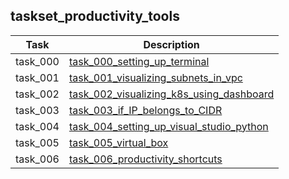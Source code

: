 ## taskset_productivity_tools

| Task | Description |
| --- | --- |
| task_000 |   [task_000_setting_up_terminal](home/productivity_tools/taskset_productivity_tools/task_000_setting_up_terminal) |
| task_001 |   [task_001_visualizing_subnets_in_vpc](home/productivity_tools/taskset_productivity_tools/task_001_visualizing_subnets_in_vpc) |
| task_002 |   [task_002_visualizing_k8s_using_dashboard](home/productivity_tools/taskset_productivity_tools/task_002_visualizing_k8s_using_dashboard) |
| task_003 |   [task_003_if_IP_belongs_to_CIDR](home/productivity_tools/taskset_productivity_tools/task_003_if_IP_belongs_to_CIDR) |
| task_004 |   [task_004_setting_up_visual_studio_python](home/productivity_tools/taskset_productivity_tools/task_004_setting_up_visual_studio_python) |
| task_005 |   [task_005_virtual_box](home/productivity_tools/taskset_productivity_tools/task_005_virtual_box) |
| task_006 |   [task_006_productivity_shortcuts](home/productivity_tools/taskset_productivity_tools/task_006_productivity_shortcuts) |

